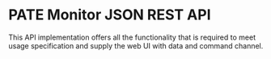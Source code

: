 # PATE Monitor JSON REST API

This API implementation offers all the functionality that is required to meet
usage specification and supply the web UI with data and command channel.




